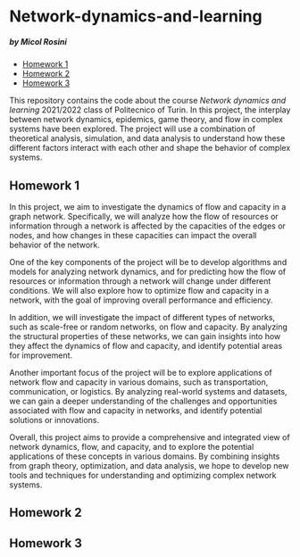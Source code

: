 # Network-dynamics-and-learning
##### by Micol Rosini

- [Homework 1](#homework-1)
- [Homework 2](#homework-2)
- [Homework 3](#homework-3)

This repository contains the code about the course *Network dynamics and learning* 2021/2022 class of Politecnico of Turin.
In this project, the interplay between network dynamics, epidemics, game theory, and flow in complex systems have been explored. The project will use a combination of theoretical analysis, simulation, and data analysis to understand how these different factors interact with each other and shape the behavior of complex systems.




## Homework 1

In this project, we aim to investigate the dynamics of flow and capacity in a graph network. Specifically, we will analyze how the flow of resources or information through a network is affected by the capacities of the edges or nodes, and how changes in these capacities can impact the overall behavior of the network.

One of the key components of the project will be to develop algorithms and models for analyzing network dynamics, and for predicting how the flow of resources or information through a network will change under different conditions. We will also explore how to optimize flow and capacity in a network, with the goal of improving overall performance and efficiency.

In addition, we will investigate the impact of different types of networks, such as scale-free or random networks, on flow and capacity. By analyzing the structural properties of these networks, we can gain insights into how they affect the dynamics of flow and capacity, and identify potential areas for improvement.

Another important focus of the project will be to explore applications of network flow and capacity in various domains, such as transportation, communication, or logistics. By analyzing real-world systems and datasets, we can gain a deeper understanding of the challenges and opportunities associated with flow and capacity in networks, and identify potential solutions or innovations.

Overall, this project aims to provide a comprehensive and integrated view of network dynamics, flow, and capacity, and to explore the potential applications of these concepts in various domains. By combining insights from graph theory, optimization, and data analysis, we hope to develop new tools and techniques for understanding and optimizing complex network systems.





## Homework 2



## Homework 3
